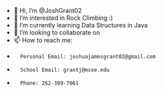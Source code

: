 - 👋 Hi, I’m @JoshGrant02
- 👀 I’m interested in Rock Climbing :)
- 🌱 I’m currently learning Data Structures in Java
- 💞️ I’m looking to collaborate on 
- 📫 How to reach me:
-       Personal Email: joshuajamesgrant02@gmail.com
-       School Email: grantj@msoe.edu
-       Phone: 262-309-7061

<!---
JoshGrant02/JoshGrant02 is a ✨ special ✨ repository because its `README.md` (this file) appears on your GitHub profile.
You can click the Preview link to take a look at your changes.
--->
